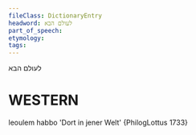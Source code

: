 ```yaml
---
fileClass: DictionaryEntry
headword: לעולם הבא
part_of_speech: 
etymology: 
tags: 
---
```

לעולם הבא

WESTERN
========

leoulem habbo 'Dort in jener Welt' {PhilogLottus 1733}